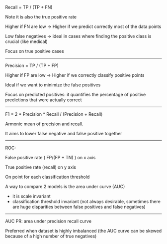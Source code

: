 
Recall = TP / (TP + FN)

Note it is also the true positive rate

Higher if FN are low -> Higher if we predict correctly most of the data points

Low false negatives -> ideal in cases where finding the positive class is crucial (like medical)

Focus on true positive cases

---

Precision = TP / (TP + FP)

Higher if FP are low -> Higher if we correctly classify positive points

Ideal if we want to minimize the false positives

Focus on predicted positives: it quantifies the percentage of positive predictions that were actually correct

---

F1 = 2 * Precision * Recall / (Precision + Recall)

Armonic mean of precision and recall.

It aims to lower false negative and false positive together

---

ROC:

False positive rate ( FP/(FP + TN) ) on x axis

True positive rate (recall) on y axis 

On point for each classification threshold

A way to compare 2 models is the area under curve (AUC)

- it is scale invariant 
- classification threshold invariant (not always desirable, sometimes there are huge disparities between false positives and false negatives)

---

AUC PR: area under precision recall curve

Preferred when dataset is highly imbalanced (the AUC curve can be skewed because of a high number of true negatives)



